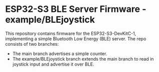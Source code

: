 # ESP32-S3 BLE Server Firmware - example/BLEjoystick

This repository contains firmware for the ESP32-S3-DevKitC-1, implementing a simple Bluetooth Low Energy (BLE) server. The repo consists of two branches:
- The main branch advertises a simple counter.
- The example/BLEjoystick branch extends the main branch to read in joystick input and advertise it over BLE.
